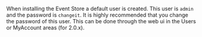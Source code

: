 When installing the Event Store a default user is created. This user is `admin` and the password is `changeit`. It is highly recommended that you change the password of this user.  This can be done through the web ui in the Users or MyAccount areas (for 2.0.x).